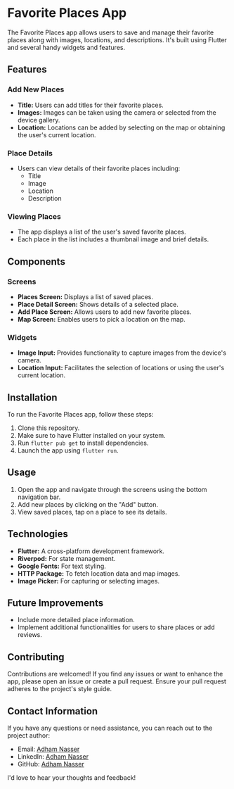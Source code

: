 # Favorite Places App

The Favorite Places app allows users to save and manage their favorite places along with images, locations, and descriptions. It's built using Flutter and several handy widgets and features.

## Features

### Add New Places
- **Title:** Users can add titles for their favorite places.
- **Images:** Images can be taken using the camera or selected from the device gallery.
- **Location:** Locations can be added by selecting on the map or obtaining the user's current location.

### Place Details
- Users can view details of their favorite places including:
  - Title
  - Image
  - Location
  - Description

### Viewing Places
- The app displays a list of the user's saved favorite places.
- Each place in the list includes a thumbnail image and brief details.

## Components

### Screens
- **Places Screen:** Displays a list of saved places.
- **Place Detail Screen:** Shows details of a selected place.
- **Add Place Screen:** Allows users to add new favorite places.
- **Map Screen:** Enables users to pick a location on the map.

### Widgets
- **Image Input:** Provides functionality to capture images from the device's camera.
- **Location Input:** Facilitates the selection of locations or using the user's current location.

## Installation

To run the Favorite Places app, follow these steps:

1. Clone this repository.
2. Make sure to have Flutter installed on your system.
3. Run `flutter pub get` to install dependencies.
4. Launch the app using `flutter run`.

## Usage

1. Open the app and navigate through the screens using the bottom navigation bar.
2. Add new places by clicking on the "Add" button.
3. View saved places, tap on a place to see its details.

## Technologies

- **Flutter:** A cross-platform development framework.
- **Riverpod:** For state management.
- **Google Fonts:** For text styling.
- **HTTP Package:** To fetch location data and map images.
- **Image Picker:** For capturing or selecting images.

## Future Improvements

- Include more detailed place information.
- Implement additional functionalities for users to share places or add reviews.


## Contributing
Contributions are welcomed! If you find any issues or want to enhance the app, please open an issue or create a pull request. Ensure your pull request adheres to the project's style guide.

## Contact Information

If you have any questions or need assistance, you can reach out to the project author:

- Email: [Adham Nasser](mailto:adhamxiii22@gmail.com)
- LinkedIn: [Adham Nasser](https://www.linkedin.com/in/adhamxiii/)
- GitHub: [Adham Nasser](https://github.com/Adhamxiii)

I'd love to hear your thoughts and feedback!
